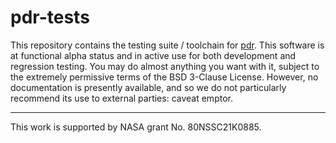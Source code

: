 # pdr-tests
This repository contains the testing suite / toolchain for [pdr](https://github.com/MillionConcepts/pdr). This software is at functional alpha status and in active use for both development and regression testing. You may do almost anything you want with it, subject to the extremely permissive terms of the BSD 3-Clause License. However, no documentation is presently available, and so we do not particularly recommend its use to external parties: caveat emptor.

----

This work is supported by NASA grant No. 80NSSC21K0885.
